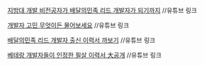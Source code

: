 [지방대 개발 비전공자가 배달의민족 리드 개발자가 되기까지](https://www.youtube.com/watch?v=V9AGvwPmnZU) //유튜브 링크

[개발자 고민 무엇이든 물어보세요](https://www.youtube.com/watch?v=sSI9lKojEjc) //유튜브 링크

[배달의민족 리드 개발자 출신 이력서 까보기](https://www.youtube.com/watch?v=wfInwxT0UUA) //유튜브 링크

[베테랑 개발자들이 인정한 필살 이력서 大공개](https://www.youtube.com/watch?v=fv5pIa_l7ns) //유튜브 링크
